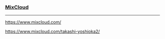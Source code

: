 ### [MixCloud](https://www.mixcloud.com/takashi-yoshioka2/)
---
https://www.mixcloud.com/

https://www.mixcloud.com/takashi-yoshioka2/



```
```

```
```

```
```


